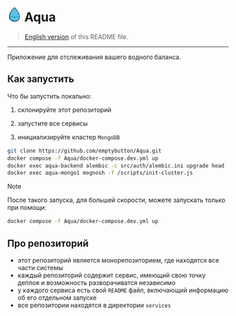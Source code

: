 <h1><img src="https://github.com/emptybutton/Aqua/blob/main/assets/logo.png?raw=true" width="32" height="32"/> Aqua</h1>

> [English version](https://github.com/emptybutton/Aqua/blob/main/README.eng.md) of this README file.
___

Приложение для отслеживания вашего водного баланса.


## Как запустить
Что бы запустить локально:
1. склонируйте этот репозиторий
2. запустите все сервисы

4. инициализируйте кластер `MongoDB`


```bash
git clone https://github.com/emptybutton/Aqua.git
docker compose -f Aqua/docker-compose.dev.yml up
docker exec aqua-backend alembic -c src/auth/alembic.ini upgrade head
docker exec aqua-mongo1 mognosh -f /scripts/init-cluster.js
```

> [!NOTE]
> После такого запуска, для большей скорости, можете запускать только при помощи:
> ```bash
> docker compose -f Aqua/docker-compose.dev.yml up
> ```

## Про репозиторий
- этот репозиторий является монорепозиторием, где находятся все части системы
- каждый репозиторий содержит сервис, имеющий свою точку деплоя и возможность разворачиватся независимо
- у каждого сервиса есть свой `README` файл, включающий информацию об его отдельном запуске
- все репозитории находятся в директории `services`
  
